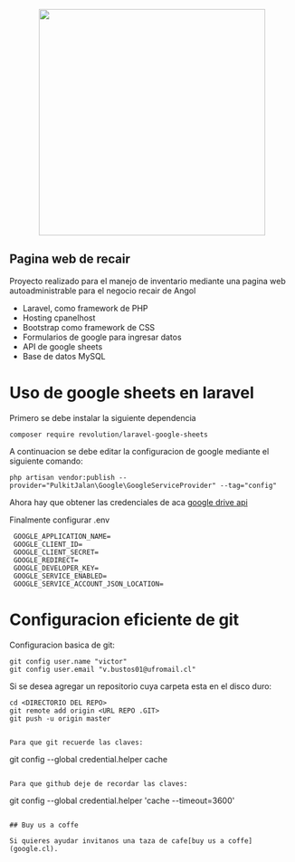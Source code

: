 <p align="center"><img src="https://recair.cl/img/logo.jpg" width="400"></p>

## Pagina web de recair

Proyecto realizado para el manejo de inventario mediante una pagina web autoadministrable para el negocio recair de Angol

- Laravel, como framework de PHP
- Hosting cpanelhost
- Bootstrap como framework de CSS
- Formularios de google para ingresar datos
- API de google sheets
- Base de datos MySQL

# Uso de google sheets en laravel

Primero se debe instalar la siguiente dependencia
```
composer require revolution/laravel-google-sheets
```
A continuacion se debe editar la configuracion de google mediante el siguiente comando:
```
php artisan vendor:publish --provider="PulkitJalan\Google\GoogleServiceProvider" --tag="config"
```
Ahora hay que obtener las credenciales de aca [google drive api](https://developers.google.com/console)

Finalmente configurar .env
```
 GOOGLE_APPLICATION_NAME=
 GOOGLE_CLIENT_ID=
 GOOGLE_CLIENT_SECRET=
 GOOGLE_REDIRECT=
 GOOGLE_DEVELOPER_KEY=
 GOOGLE_SERVICE_ENABLED=
 GOOGLE_SERVICE_ACCOUNT_JSON_LOCATION=
```


# Configuracion eficiente de git

Configuracion basica de git:

```
git config user.name "victor"
git config user.email "v.bustos01@ufromail.cl"

```

Si se desea agregar un repositorio cuya carpeta esta en el disco duro:
```
cd <DIRECTORIO DEL REPO>
git remote add origin <URL REPO .GIT>
git push -u origin master


Para que git recuerde las claves:

```
git config --global credential.helper cache
```

Para que github deje de recordar las claves:

```
git config --global credential.helper 'cache --timeout=3600'
```

## Buy us a coffe

Si quieres ayudar invitanos una taza de cafe[buy us a coffe](google.cl).